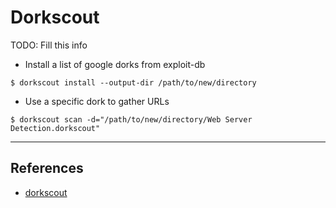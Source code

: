 # Dorkscout

TODO: Fill this info

- Install a list of google dorks from exploit-db

`$ dorkscout install --output-dir /path/to/new/directory`

- Use a specific dork to gather URLs

`$ dorkscout scan -d="/path/to/new/directory/Web Server Detection.dorkscout"`

---
## References

- [dorkscout](https://github.com/R4yGM/dorkscout)